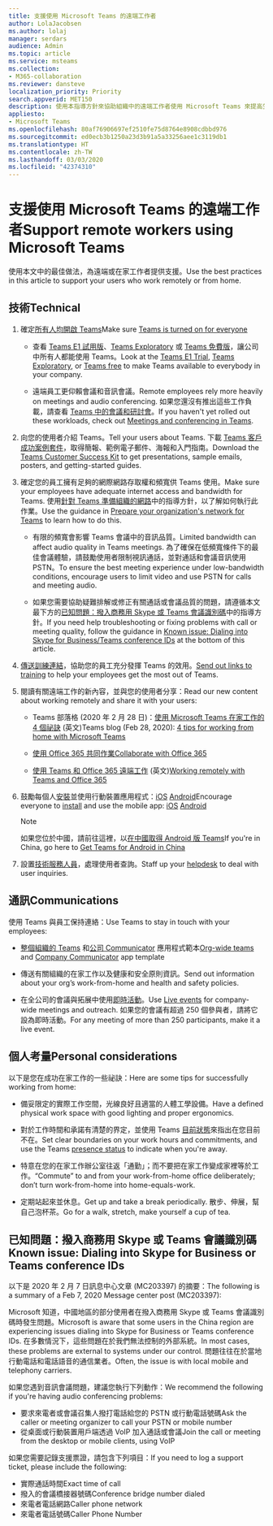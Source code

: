 ```yaml
---
title: 支援使用 Microsoft Teams 的遠端工作者
author: LolaJacobsen
ms.author: lolaj
manager: serdars
audience: Admin
ms.topic: article
ms.service: msteams
ms.collection:
- M365-collaboration
ms.reviewer: dansteve
localization_priority: Priority
search.appverid: MET150
description: 使用本指導方針來協助組織中的遠端工作者使用 Microsoft Teams 來提高生產力，尤其是當他們在家中工作 (WFH) 時，以因應 COVID-19 (冠狀病毒) 爆發的情況。
appliesto:
- Microsoft Teams
ms.openlocfilehash: 80af76906697ef2510fe75d8764e8908cdbbd976
ms.sourcegitcommit: ed0ecb3b1250a23d3b91a5a33256aee1c3119db1
ms.translationtype: HT
ms.contentlocale: zh-TW
ms.lasthandoff: 03/03/2020
ms.locfileid: "42374310"
---
```

# <a name="support-remote-workers-using-microsoft-teams"></a><span data-ttu-id="47c20-103">支援使用 Microsoft Teams 的遠端工作者</span><span class="sxs-lookup"><span data-stu-id="47c20-103">Support remote workers using Microsoft Teams</span></span>

<span data-ttu-id="47c20-104">使用本文中的最佳做法，為遠端或在家工作者提供支援。</span><span class="sxs-lookup"><span data-stu-id="47c20-104">Use the best practices in this article to support your users who work remotely or from home.</span></span>

## <a name="technical"></a><span data-ttu-id="47c20-105">技術</span><span class="sxs-lookup"><span data-stu-id="47c20-105">Technical</span></span>

1.  <span data-ttu-id="47c20-106">確定[所有人均開啟 Teams](assign-teams-licenses.md)</span><span class="sxs-lookup"><span data-stu-id="47c20-106">Make sure [Teams is turned on for everyone](assign-teams-licenses.md)</span></span>
    
      - <span data-ttu-id="47c20-107">查看 [Teams E1 試用版](e1-trial-license.md)、[Teams Exploratory](teams-exploratory.md) 或 [Teams 免費版](https://support.office.com/article/Welcome-to-Microsoft-Teams-free-6d79a648-6913-4696-9237-ed13de64ae3c)，讓公司中所有人都能使用 Teams。</span><span class="sxs-lookup"><span data-stu-id="47c20-107">Look at the [Teams E1 Trial](e1-trial-license.md), [Teams Exploratory](teams-exploratory.md), or [Teams free](https://support.office.com/article/Welcome-to-Microsoft-Teams-free-6d79a648-6913-4696-9237-ed13de64ae3c) to make Teams available to everybody in your company.</span></span>

      - <span data-ttu-id="47c20-108">遠端員工更仰賴會議和音訊會議。</span><span class="sxs-lookup"><span data-stu-id="47c20-108">Remote employees rely more heavily on meetings and audio conferencing.</span></span> <span data-ttu-id="47c20-109">如果您還沒有推出這些工作負載，請查看 [Teams 中的會議和研討會](deploy-meetings-microsoft-teams-landing-page.md)。</span><span class="sxs-lookup"><span data-stu-id="47c20-109">If you haven't yet rolled out these workloads, check out [Meetings and conferencing in Teams](deploy-meetings-microsoft-teams-landing-page.md).</span></span>

2.  <span data-ttu-id="47c20-110">向您的使用者介紹 Teams。</span><span class="sxs-lookup"><span data-stu-id="47c20-110">Tell your users about Teams.</span></span> <span data-ttu-id="47c20-111">下載 [Teams 客戶成功案例套件](https://download.microsoft.com/download/A/E/9/AE984CD4-CF4B-41E7-9ABD-6735E3F01897/MicrosoftTeamsCustomerSuccessKit.zip)，取得簡報、範例電子郵件、海報和入門指南。</span><span class="sxs-lookup"><span data-stu-id="47c20-111">Download the [Teams Customer Success Kit](https://download.microsoft.com/download/A/E/9/AE984CD4-CF4B-41E7-9ABD-6735E3F01897/MicrosoftTeamsCustomerSuccessKit.zip) to get presentations, sample emails, posters, and getting-started guides.</span></span>


5.  <span data-ttu-id="47c20-112">確定您的員工擁有足夠的網際網路存取權和頻寬供 Teams 使用。</span><span class="sxs-lookup"><span data-stu-id="47c20-112">Make sure your employees have adequate internet access and bandwidth for Teams.</span></span> <span data-ttu-id="47c20-113">使用[針對 Teams 準備組織的網路](prepare-network.md)中的指導方針，以了解如何執行此作業。</span><span class="sxs-lookup"><span data-stu-id="47c20-113">Use the guidance in [Prepare your organization's network for Teams](prepare-network.md) to learn how to do this.</span></span>
    - <span data-ttu-id="47c20-114">有限的頻寬會影響 Teams 會議中的音訊品質。</span><span class="sxs-lookup"><span data-stu-id="47c20-114">Limited bandwidth can affect audio quality in Teams meetings.</span></span> <span data-ttu-id="47c20-115">為了確保在低頻寬條件下的最佳會議體驗，請鼓勵使用者限制視訊通話，並對通話和會議音訊使用 PSTN。</span><span class="sxs-lookup"><span data-stu-id="47c20-115">To ensure the best meeting experience under low-bandwidth conditions, encourage users to limit video and use PSTN for calls and meeting audio.</span></span> 

    - <span data-ttu-id="47c20-116">如果您需要協助疑難排解或修正有關通話或會議品質的問題，請遵循本文最下方的[已知問題：撥入商務用 Skype 或 Teams 會議識別碼](#known-issue-dialing-into-skype-for-business-or-teams-conference-ids)中的指導方針。</span><span class="sxs-lookup"><span data-stu-id="47c20-116">If you need help troubleshooting or fixing problems with call or meeting quality, follow the guidance in [Known issue: Dialing into Skype for Business/Teams conference IDs](#known-issue-dialing-into-skype-for-business-or-teams-conference-ids) at the bottom of this article.</span></span>

2.  <span data-ttu-id="47c20-117">[傳送訓練連結](enduser-training.md)，協助您的員工充分發揮 Teams 的效用。</span><span class="sxs-lookup"><span data-stu-id="47c20-117">[Send out links to training](enduser-training.md) to help your employees get the most out of Teams.</span></span>
    
3. <span data-ttu-id="47c20-118">閱讀有關遠端工作的新內容，並與您的使用者分享：</span><span class="sxs-lookup"><span data-stu-id="47c20-118">Read our new content about working remotely and share it with your users:</span></span>
        
      - <span data-ttu-id="47c20-119">Teams 部落格 (2020 年 2 月 28 日)：[使用 Microsoft Teams 在家工作的 4 個祕訣](https://techcommunity.microsoft.com/t5/microsoft-teams-blog/4-tips-for-working-from-home-with-microsoft-teams-by-lola/ba-p/1202083) (英文)</span><span class="sxs-lookup"><span data-stu-id="47c20-119">Teams blog (Feb 28, 2020): [4 tips for working from home with Microsoft Teams](https://techcommunity.microsoft.com/t5/microsoft-teams-blog/4-tips-for-working-from-home-with-microsoft-teams-by-lola/ba-p/1202083)</span></span>

      - [<span data-ttu-id="47c20-120">使用 Office 365 共同作業</span><span class="sxs-lookup"><span data-stu-id="47c20-120">Collaborate with Office 365</span></span>](https://support.office.com/article/Collaborate-with-Office-365-ac05a41e-0b49-4420-9ebc-190ee4e744f4)

      - <span data-ttu-id="47c20-121">[使用 Teams 和 Office 365 遠端工作](https://support.microsoft.com/help/4549995/working-remotely-with-teams-and-office-365) (英文)</span><span class="sxs-lookup"><span data-stu-id="47c20-121">[Working remotely with Teams and Office 365](https://support.microsoft.com/help/4549995/working-remotely-with-teams-and-office-365)</span></span>

3.  <span data-ttu-id="47c20-122">鼓勵每個人[安裝](get-clients.md#mobile-clients)並使用行動裝置應用程式：[iOS](https://go.microsoft.com/fwlink/?LinkId=835758)   [Android](https://go.microsoft.com/fwlink/p/?linkid=2102168)</span><span class="sxs-lookup"><span data-stu-id="47c20-122">Encourage everyone to [install](get-clients.md#mobile-clients) and use the mobile app: [iOS](https://go.microsoft.com/fwlink/?LinkId=835758)   [Android](https://go.microsoft.com/fwlink/p/?linkid=2102168)</span></span>

    > [!NOTE]
    > <span data-ttu-id="47c20-123">如果您位於中國，請前往這裡，以[在中國取得 Android 版 Teams](get-teams-android-in-china.md)</span><span class="sxs-lookup"><span data-stu-id="47c20-123">If you're in China, go here to [Get Teams for Android in China](get-teams-android-in-china.md)</span></span>

4.  <span data-ttu-id="47c20-124">設置[技術服務人員](troubleshoot-installation.md)，處理使用者查詢。</span><span class="sxs-lookup"><span data-stu-id="47c20-124">Staff up your [helpdesk](troubleshoot-installation.md) to deal with user inquiries.</span></span>


## <a name="communications"></a><span data-ttu-id="47c20-125">通訊</span><span class="sxs-lookup"><span data-stu-id="47c20-125">Communications</span></span>

<span data-ttu-id="47c20-126">使用 Teams 與員工保持連絡：</span><span class="sxs-lookup"><span data-stu-id="47c20-126">Use Teams to stay in touch with your employees:</span></span>
- <span data-ttu-id="47c20-127">[整個組織的 Teams](create-an-org-wide-team.md) 和[公司 Communicator](https://docs.microsoft.com/microsoftteams/platform/samples/app-templates#company-communicator) 應用程式範本</span><span class="sxs-lookup"><span data-stu-id="47c20-127">[Org-wide teams](create-an-org-wide-team.md) and [Company Communicator](https://docs.microsoft.com/microsoftteams/platform/samples/app-templates#company-communicator) app template</span></span>
    
- <span data-ttu-id="47c20-128">傳送有關組織的在家工作以及健康和安全原則資訊。</span><span class="sxs-lookup"><span data-stu-id="47c20-128">Send out information about your org’s work-from-home and health and safety policies.</span></span>
    
- <span data-ttu-id="47c20-129">在全公司的會議與拓展中使用[即時活動](teams-live-events/what-are-teams-live-events.md)。</span><span class="sxs-lookup"><span data-stu-id="47c20-129">Use [Live events](teams-live-events/what-are-teams-live-events.md) for company-wide meetings and outreach.</span></span> <span data-ttu-id="47c20-130">如果您的會議有超過 250 個參與者，請將它設為即時活動。</span><span class="sxs-lookup"><span data-stu-id="47c20-130">For any meeting of more than 250 participants, make it a live event.</span></span> 

## <a name="personal-considerations"></a><span data-ttu-id="47c20-131">個人考量</span><span class="sxs-lookup"><span data-stu-id="47c20-131">Personal considerations</span></span>

<span data-ttu-id="47c20-132">以下是您在成功在家工作的一些祕訣：</span><span class="sxs-lookup"><span data-stu-id="47c20-132">Here are some tips for successfully working from home:</span></span>

- <span data-ttu-id="47c20-133">備妥限定的實際工作空間，光線良好且適當的人體工學設備。</span><span class="sxs-lookup"><span data-stu-id="47c20-133">Have a defined physical work space with good lighting and proper ergonomics.</span></span>

- <span data-ttu-id="47c20-134">對於工作時間和承諾有清楚的界定，並使用 Teams [目前狀態](https://support.office.com/article/change-your-status-in-teams-ce36ed14-6bc9-4775-a33e-6629ba4ff78e)來指出在您目前不在。</span><span class="sxs-lookup"><span data-stu-id="47c20-134">Set clear boundaries on your work hours and commitments, and use the Teams [presence status](https://support.office.com/article/change-your-status-in-teams-ce36ed14-6bc9-4775-a33e-6629ba4ff78e) to indicate when you're away.</span></span>

- <span data-ttu-id="47c20-135">特意在您的在家工作辦公室往返「通勤」；而不要把在家工作變成家裡等於工作。</span><span class="sxs-lookup"><span data-stu-id="47c20-135">“Commute” to and from your work-from-home office deliberately; don’t turn work-from-home into home-equals-work.</span></span>

- <span data-ttu-id="47c20-136">定期站起來並休息。</span><span class="sxs-lookup"><span data-stu-id="47c20-136">Get up and take a break periodically.</span></span> <span data-ttu-id="47c20-137">散步、伸展，幫自己泡杯茶。</span><span class="sxs-lookup"><span data-stu-id="47c20-137">Go for a walk, stretch, make yourself a cup of tea.</span></span>

## <a name="known-issue-dialing-into-skype-for-business-or-teams-conference-ids"></a><span data-ttu-id="47c20-138">已知問題：撥入商務用 Skype 或 Teams 會議識別碼</span><span class="sxs-lookup"><span data-stu-id="47c20-138">Known issue: Dialing into Skype for Business or Teams conference IDs</span></span>

<span data-ttu-id="47c20-139">以下是 2020 年 2 月 7 日訊息中心文章 (MC203397) 的摘要：</span><span class="sxs-lookup"><span data-stu-id="47c20-139">The following is a summary of a Feb 7, 2020 Message center post (MC203397):</span></span>

<span data-ttu-id="47c20-140">Microsoft 知道，中國地區的部分使用者在撥入商務用 Skype 或 Teams 會議識別碼時發生問題。</span><span class="sxs-lookup"><span data-stu-id="47c20-140">Microsoft is aware that some users in the China region are experiencing issues dialing into Skype for Business or Teams conference IDs.</span></span> <span data-ttu-id="47c20-141">在多數情況下，這些問題在於我們無法控制的外部系統。</span><span class="sxs-lookup"><span data-stu-id="47c20-141">In most cases, these problems are external to systems under our control.</span></span> <span data-ttu-id="47c20-142">問題往往在於當地行動電話和電話語音的通信業者。</span><span class="sxs-lookup"><span data-stu-id="47c20-142">Often, the issue is with local mobile and telephony carriers.</span></span> 

<span data-ttu-id="47c20-143">如果您遇到音訊會議問題，建議您執行下列動作：</span><span class="sxs-lookup"><span data-stu-id="47c20-143">We recommend the following if you're having audio conferencing problems:</span></span>

- <span data-ttu-id="47c20-144">要求來電者或會議召集人撥打電話給您的 PSTN 或行動電話號碼</span><span class="sxs-lookup"><span data-stu-id="47c20-144">Ask the caller or meeting organizer to call your PSTN or mobile number</span></span>
- <span data-ttu-id="47c20-145">從桌面或行動裝置用戶端透過 VoIP 加入通話或會議</span><span class="sxs-lookup"><span data-stu-id="47c20-145">Join the call or meeting from the desktop or mobile clients, using VoIP</span></span>

<span data-ttu-id="47c20-146">如果您需要記錄支援票證，請包含下列項目：</span><span class="sxs-lookup"><span data-stu-id="47c20-146">If you need to log a support ticket, please include the following:</span></span>
    
- <span data-ttu-id="47c20-147">實際通話時間</span><span class="sxs-lookup"><span data-stu-id="47c20-147">Exact time of call</span></span>
- <span data-ttu-id="47c20-148">撥入的會議橋接器號碼</span><span class="sxs-lookup"><span data-stu-id="47c20-148">Conference bridge number dialed</span></span>
- <span data-ttu-id="47c20-149">來電者電話網路</span><span class="sxs-lookup"><span data-stu-id="47c20-149">Caller phone network</span></span>
- <span data-ttu-id="47c20-150">來電者電話號碼</span><span class="sxs-lookup"><span data-stu-id="47c20-150">Caller Phone Number</span></span>
